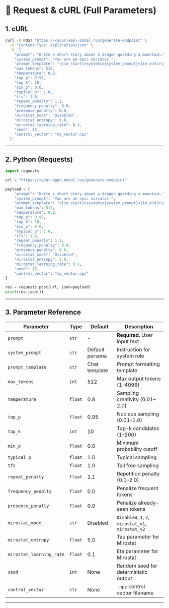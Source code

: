 # 🔌 Request & cURL (Full Parameters)

## 1. cURL

```bash
curl -X POST "https://<your-app>.modal.run/generate-endpoint" \
  -H "Content-Type: application/json" \
  -d '{
    "prompt": "Write a short story about a dragon guarding a mountain.",
    "system_prompt": "You are an epic narrator.",
    "prompt_template": "<|im_start|>system\n{system_prompt}<|im_end|>\n<|im_start|>user\n{prompt}<|im_end|>\n<|im_start|>assistant\n",
    "max_tokens": 512,
    "temperature": 0.8,
    "top_p": 0.95,
    "top_k": 10,
    "min_p": 0.0,
    "typical_p": 1.0,
    "tfs": 1.0,
    "repeat_penalty": 1.1,
    "frequency_penalty": 0.0,
    "presence_penalty": 0.0,
    "mirostat_mode": "Disabled",
    "mirostat_entropy": 5.0,
    "mirostat_learning_rate": 0.1,
    "seed": 42,
    "control_vector": "my_vector.npz"
  }'
```

---

## 2. Python (Requests)

```python
import requests

url = "https://<your-app>.modal.run/generate-endpoint"

payload = {
    "prompt": "Write a short story about a dragon guarding a mountain.",
    "system_prompt": "You are an epic narrator.",
    "prompt_template": "<|im_start|>system\n{system_prompt}<|im_end|>\n<|im_start|>user\n{prompt}<|im_end|>\n<|im_start|>assistant\n",
    "max_tokens": 512,
    "temperature": 0.8,
    "top_p": 0.95,
    "top_k": 10,
    "min_p": 0.0,
    "typical_p": 1.0,
    "tfs": 1.0,
    "repeat_penalty": 1.1,
    "frequency_penalty": 0.0,
    "presence_penalty": 0.0,
    "mirostat_mode": "Disabled",
    "mirostat_entropy": 5.0,
    "mirostat_learning_rate": 0.1,
    "seed": 42,
    "control_vector": "my_vector.npz"
}

res = requests.post(url, json=payload)
print(res.json())
```

---

## 3. Parameter Reference

| Parameter                | Type    | Default         | Description                                        |
| ------------------------ | ------- | --------------- | -------------------------------------------------- |
| `prompt`                 | `str`   | -               | **Required.** User input text                      |
| `system_prompt`          | `str`   | Default persona | Instruction for system role                        |
| `prompt_template`        | `str`   | Chat template   | Prompt formatting template                         |
| `max_tokens`             | `int`   | 512             | Max output tokens (1–4096)                         |
| `temperature`            | `float` | 0.8             | Sampling creativity (0.01–2.0)                     |
| `top_p`                  | `float` | 0.95            | Nucleus sampling (0.01–1.0)                        |
| `top_k`                  | `int`   | 10              | Top-k candidates (1–200)                           |
| `min_p`                  | `float` | 0.0             | Minimum probability cutoff                         |
| `typical_p`              | `float` | 1.0             | Typical sampling                                   |
| `tfs`                    | `float` | 1.0             | Tail free sampling                                 |
| `repeat_penalty`         | `float` | 1.1             | Repetition penalty (0.1–2.0)                       |
| `frequency_penalty`      | `float` | 0.0             | Penalize frequent tokens                           |
| `presence_penalty`       | `float` | 0.0             | Penalize already-seen tokens                       |
| `mirostat_mode`          | `str`   | Disabled        | `Disabled`, `1`, `2`, `mirostat_v1`, `mirostat_v2` |
| `mirostat_entropy`       | `float` | 5.0             | Tau parameter for Mirostat                         |
| `mirostat_learning_rate` | `float` | 0.1             | Eta parameter for Mirostat                         |
| `seed`                   | `int`   | None            | Random seed for deterministic output               |
| `control_vector`         | `str`   | None            | `.npz` control vector filename                     |

---